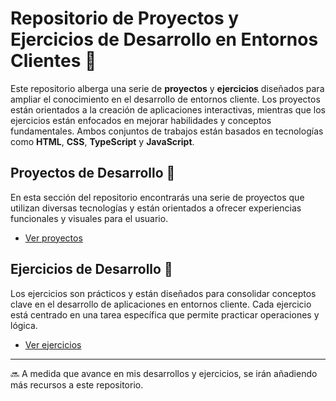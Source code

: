 # Repositorio de Proyectos y Ejercicios de Desarrollo en Entornos Clientes 📂

Este repositorio alberga una serie de **proyectos** y **ejercicios** diseñados para ampliar el conocimiento en el desarrollo de entornos cliente. Los proyectos están orientados a la creación de aplicaciones interactivas, mientras que los ejercicios están enfocados en mejorar habilidades y conceptos fundamentales. Ambos conjuntos de trabajos están basados en tecnologías como **HTML**, **CSS**, **TypeScript** y **JavaScript**.

## Proyectos de Desarrollo 🚀

En esta sección del repositorio encontrarás una serie de proyectos que utilizan diversas tecnologías y están orientados a ofrecer experiencias funcionales y visuales para el usuario.

- [Ver proyectos](https://github.com/Rediaj04/2daw-m06-projects/tree/main/Proyectos)

## Ejercicios de Desarrollo 🔧

Los ejercicios son prácticos y están diseñados para consolidar conceptos clave en el desarrollo de aplicaciones en entornos cliente. Cada ejercicio está centrado en una tarea específica que permite practicar operaciones y lógica.

- [Ver ejercicios](https://github.com/Rediaj04/2daw-m06-projects/tree/main/Ejercicios)

---

🔜 A medida que avance en mis desarrollos y ejercicios, se irán añadiendo más recursos a este repositorio.
